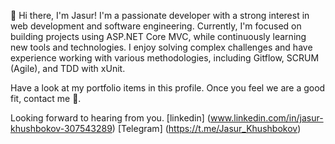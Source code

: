 👋 Hi there, I'm Jasur!
I'm a passionate developer with a strong interest in web development and software engineering. Currently, I'm focused on building projects using ASP.NET Core MVC, while continuously learning new tools and technologies. I enjoy solving complex challenges and have experience working with various methodologies, including Gitflow, SCRUM (Agile), and TDD with xUnit.

Have a look at my portfolio items in this profile. Once you feel we are a good fit, contact me 💬.

Looking forward to hearing from you.
[linkedin] (www.linkedin.com/in/jasur-khushbokov-307543289)
[Telegram] (https://t.me/Jasur_Khushbokov)
